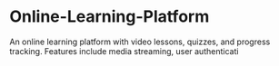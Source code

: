 # Online-Learning-Platform
An online learning platform with video lessons, quizzes, and progress tracking. Features include media streaming, user authenticati
